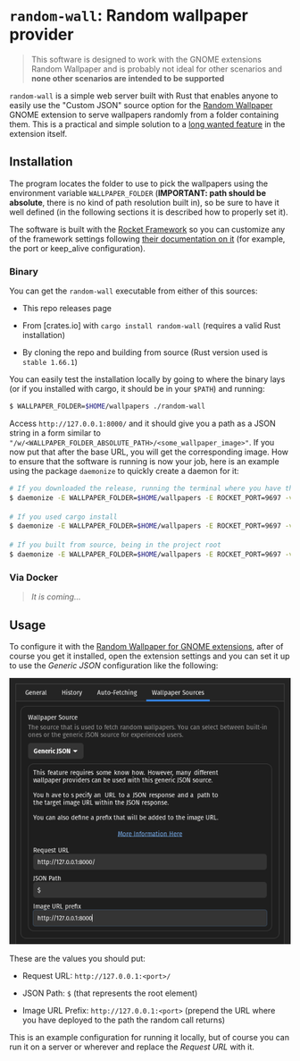 # `random-wall`: Random wallpaper provider

> This software is designed to work with the GNOME extensions Random Wallpaper and is probably not ideal for other scenarios and **none other scenarios are intended to be supported**

`random-wall` is a simple web server built with Rust that enables anyone to easily use the "Custom JSON" source option for the [Random Wallpaper](https://extensions.gnome.org/extension/1040/random-wallpaper/) GNOME extension to serve wallpapers randomly from a folder containing them. This is a practical and simple solution to a [long wanted feature](https://github.com/ifl0w/RandomWallpaperGnome3/issues/30) in the extension itself.

## Installation

The program locates the folder to use to pick the wallpapers using the environment variable `WALLPAPER_FOLDER` (**IMPORTANT: path should be absolute**, there is no kind of path resolution built in), so be sure to have it well defined (in the following sections it is described how to properly set it).

The software is built with the [Rocket Framework](https://rocket.rs/) so you can customize any of the framework settings following [their documentation on it](https://rocket.rs/v0.5-rc/guide/configuration/#overview) (for example, the port or keep_alive configuration).

### Binary

You can get the `random-wall` executable from either of this sources:

- This repo releases page

- From [crates.io] with `cargo install random-wall` (requires a valid Rust installation)

- By cloning the repo and building from source (Rust version used is `stable 1.66.1`)

You can easily test the installation locally by going to where the binary lays (or if you installed with cargo, it should be in your `$PATH`) and running:

```bash
$ WALLPAPER_FOLDER=$HOME/wallpapers ./random-wall
```

Access `http://127.0.0.1:8000/` and it should give you a path as a JSON string in a form similar to `"/w/<WALLPAPER_FOLDER_ABSOLUTE_PATH>/<some_wallpaper_image>"`. If you now put that after the base URL, you will get the corresponding image. How to ensure that the software is running is now your job, here is an example using the package `daemonize` to quickly create a daemon for it:

```bash
# If you downloaded the release, running the terminal where you have the file
$ daemonize -E WALLPAPER_FOLDER=$HOME/wallpapers -E ROCKET_PORT=9697 -v $(pwd)/random-wall

# If you used cargo install
$ daemonize -E WALLPAPER_FOLDER=$HOME/wallpapers -E ROCKET_PORT=9697 -v $(which random-wall)

# If you built from source, being in the project root
$ daemonize -E WALLPAPER_FOLDER=$HOME/wallpapers -E ROCKET_PORT=9697 -v $(pwd)/target/release/random-wall
```

### Via Docker

> _It is coming..._

## Usage

To configure it with the [Random Wallpaper for GNOME extensions](https://extensions.gnome.org/extension/1040/random-wallpaper/), after of course you get it installed, open the extension settings and you can set it up to use the _Generic JSON_ configuration like the following:

![Example configuration as image](exampleconf.png)

These are the values you should put:

- Request URL: `http://127.0.0.1:<port>/`

- JSON Path: `$` (that represents the root element)

- Image URL Prefix: `http://127.0.0.1:<port>` (prepend the URL where you have deployed to the path the random call returns)

This is an example configuration for running it locally, but of course you can run it on a server or wherever and replace the _Request URL_ with it.
